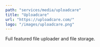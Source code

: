 ```yaml
---
path: "services/media/uploadcare"
title: "Uploadcare"
url: "https://uploadcare.com/"
logo: "/images/uploadcare.png"
---
```


Full featured file uploader and file storage.
